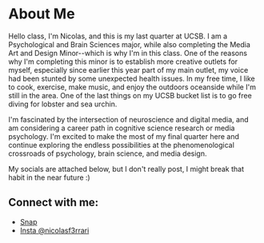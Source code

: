 # About Me

Hello class, I'm Nicolas, and this is my last quarter at UCSB. I am a Psychological and Brain Sciences major, while also completing the Media Art and Design Minor--which is why I'm in this class. One of the reasons why I'm completing this minor is to establish more creative outlets for myself, especially since earlier this year part of my main outlet, my voice had been stunted by some unexpected health issues. In my free time, I like to cook, exercise, make music, and enjoy the outdoors oceanside while I'm still in the area. One of the last things on my UCSB bucket list is to go free diving for lobster and sea urchin.

I'm fascinated by the intersection of neuroscience and digital media, and am considering a career path in cognitive science research or media psychology. I'm excited to make the most of my final quarter here and continue exploring the endless possibilities at the phenomenological crossroads of psychology, brain science, and media design.

My socials are attached below, but I don't really post, I might break that habit in the near future :)

## Connect with me:

- [Snap](https://snapchat.com/t/XhxZE40d)
- [Insta @nicolasf3rrari](https://instagram.com/nicolasf3rrari?igsh=YTQwZjQ0Nml0OA==)
